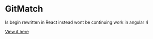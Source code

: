 # GitMatch


Is begin rewritten in React instead wont be continuing work in angular 4

[View it here](https://github.com/bareinhard/gitmatch.me-react)
